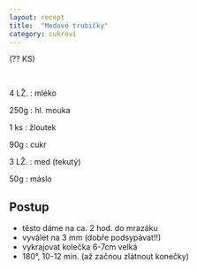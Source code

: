 ```yaml
---
layout: recept
title:  "Medové trubičky"
category: cukroví
---
```


(?? KS)

<br>

<div class="ingredience" markdown="1">

4 LŽ.
: mléko

250g
: hl. mouka

1 ks
: žloutek

90g
: cukr

3 LŽ.
: med (tekutý)

50g
: máslo

</div>

## Postup

<div class="postup" markdown="1">
 
- těsto dáme na ca. 2 hod. do mrazáku
- vyválet na 3 mm (dobře podsypávat!!)
- vykrajovat kolečka 6-7cm velká
- 180°, 10-12 min. (až začnou zlátnout konečky)
     
</div>
